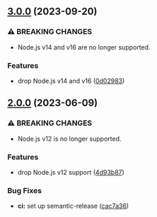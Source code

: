 ## [3.0.0](https://github.com/kenany/heaviside/compare/2.0.0...3.0.0) (2023-09-20)


### ⚠ BREAKING CHANGES

* Node.js v14 and v16 are no longer supported.

### Features

* drop Node.js v14 and v16 ([0d02983](https://github.com/kenany/heaviside/commit/0d02983f872d808998872380179509ee0c7ab64e))

## [2.0.0](https://github.com/kenany/heaviside/compare/1.0.1...2.0.0) (2023-06-09)


### ⚠ BREAKING CHANGES

* Node.js v12 is no longer supported.

### Features

* drop Node.js v12 support ([4d93b87](https://github.com/kenany/heaviside/commit/4d93b87f13b8187708a080b6660dc59885daf680))


### Bug Fixes

* **ci:** set up semantic-release ([cac7a36](https://github.com/kenany/heaviside/commit/cac7a3667731ce90a83dc170ccc930e38d9f56ba))
